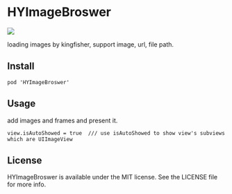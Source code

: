 # HYImageBroswer
![](https://github.com/yansaid/HYImageBrowser/blob/master/image_browser.gif?raw=true)

loading images by kingfisher, support image, url, file path.

## Install
    pod 'HYImageBroswer'
## Usage
add images and frames and present it.
```
view.isAutoShowed = true  /// use isAutoShowed to show view's subviews which are UIImageView
```

## License

HYImageBroswer is available under the MIT license. See the LICENSE file for more info.
